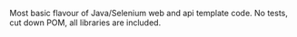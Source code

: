Most basic flavour of Java/Selenium web and api template code. No tests, cut down POM, all libraries are included.